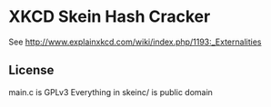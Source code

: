 # XKCD Skein Hash Cracker
See http://www.explainxkcd.com/wiki/index.php/1193:_Externalities

## License
main.c is GPLv3
Everything in skeinc/ is public domain
